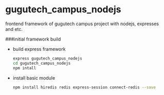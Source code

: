 # gugutech_campus_nodejs
frontend framework of gugutech campus project with nodejs, expresses and etc.

###initial framework build
* build express framework
    ```Bash
	express gugutech_campus_nodejs
	cd gugutech_campus_nodejs
	npm intall
    ```
* install basic module
	```Bash
    npm install hiredis redis express-session connect-redis --save
	```